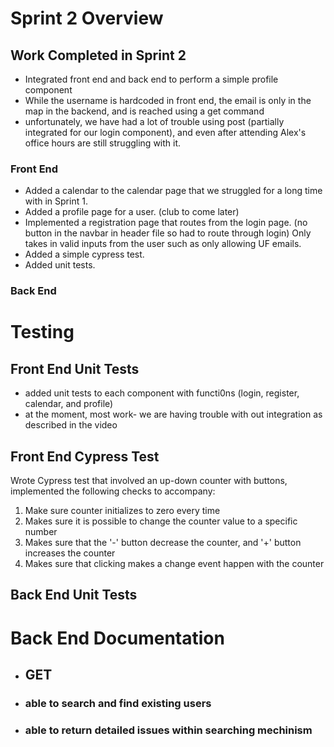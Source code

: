 # Sprint 2 Overview
## Work Completed in Sprint 2
- Integrated front end and back end to perform a simple profile component
- While the username is hardcoded in front end, the email is only in the map in the backend, and is reached using a get command
- unfortunately, we have had a lot of trouble using post (partially integrated for our login component), and even after attending Alex's office hours are still struggling with it.
### Front End
- Added a calendar to the calendar page that we struggled for a long time with in Sprint 1.
- Added a profile page for a user. (club to come later)
- Implemented a registration page that routes from the login page. (no button in the navbar in header file so had to route through login) Only takes in valid inputs from the user such as only allowing UF emails.
- Added a simple cypress test.
- Added unit tests.

### Back End

# Testing

## Front End Unit Tests
- added unit tests to each component with functi0ns (login, register, calendar, and profile)
- at the moment, most work- we are having trouble with out integration as described in the video


## Front End Cypress Test
Wrote Cypress test that involved an up-down counter with buttons, implemented the following checks to accompany:
1. Make sure counter initializes to zero every time
2. Makes sure it is possible to change the counter value to a specific number
3. Makes sure that the '-' button decrease the counter, and '+' button increases the counter
4. Makes sure that clicking makes a change event happen with the counter

## Back End Unit Tests

# Back End Documentation
- ## GET
- ### able to search and find existing users
- ### able to return detailed issues within searching mechinism
